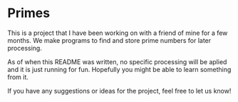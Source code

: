 # Primes
This is a project that I have been working on with a friend of mine for a few months.
We make programs to find and store prime numbers for later processing.

As of when this README was written, no specific processing will be aplied and it is just running for fun.
Hopefully you might be able to learn something from it.

If you have any suggestions or ideas for the project, feel free to let us know!
